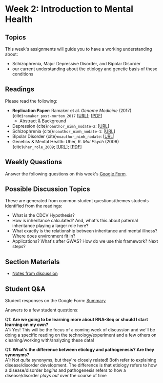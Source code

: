 # Week 2: Introduction to Mental Health

## Topics

This week's assignments will guide you to have a working understanding about:
* Schizophrenia, Major Depressive Disorder, and Bipolar Disorder
* our current understanding about the etiology and genetic basis of these conditions

## Readings

Please read the following:
* **Replication Paper**: Ramaker et al. *Genome Medicine* (2017) {cite}`ramaker_post-mortem_2017` [[URL](https://genomemedicine.biomedcentral.com/articles/10.1186/s13073-017-0458-5)]; [[PDF](https://github.com/ShanEllis/capstone-genetics-domain/raw/master/papers/main-paper.pdf)]
    * Abstract & Background 
* Depression {cite}`noauthor_nimh_nodate-2`: [[URL](https://www.nimh.nih.gov/health/topics/depression/index.shtml)]
* Schizophrenia {cite}`noauthor_nimh_nodate-1`: [[URL](https://www.nimh.nih.gov/health/topics/schizophrenia/index.shtml)]
* Bipolar Disorder {cite}`noauthor_nimh_nodate`: [[URL](https://www.nimh.nih.gov/health/topics/bipolar-disorder/index.shtml)]
* Genetics & Mental Health: Uher, R. *Mol Psych* (2009) {cite}`uher_role_2009`; [[URL](https://www.nature.com/articles/mp200985)]; [[PDF](https://github.com/ShanEllis/capstone-genetics-domain/raw/master/papers/week2/genetics_mental-health.pdf)]

## Weekly Questions

Answer the following questions on this week's [Google Form](https://docs.google.com/forms/d/e/1FAIpQLSe3KZSpPM7ZenKBa8pMxSTmK6iXrWR2HwLNjU6sGRDfctc44Q/viewform?usp=sf_link).

## Possible Discussion Topics

These are generated from common student questions/themes students identified from the readings:

- What is the CDCV Hypothesis?
- How is inheritance calculated? And, what's this about paternal inheritance playing a larger role here?
- What exactly is the relationship between inheritance and mental illness? Where does environment fit in?
- Applications? What's after GWAS? How do we use this framework? Next steps? 

## Section Materials

- [Notes from discussion](https://shanellis.github.io/capstone-genetics-domain/notes/02.pdf)

## Student Q&A

Student responses on the Google Form: [Summary](https://shanellis.github.io/capstone-genetics-domain/responses/02.html)

Answers to a few student questions:

Q1: **Are we going to be learning more about RNA-Seq or should I start learning on my own?**  
A1: Yes! This will be the focus of a coming week of discussion and we'll be doing a specific reading on the technology/experiment and a few others on cleaning/working with/analyzing these data!

Q1: **What's the difference between etiology and pathogenesis? Are they synonyms?**  
A1: Not _quite_ synonyms, but they're closely related! Both refer to explaining disease/disorder development. The difference is that etiology refers to how a disease/disorder _begins_ and pathogenesis refers to how a disease/disorder _plays out_ over the course of time

